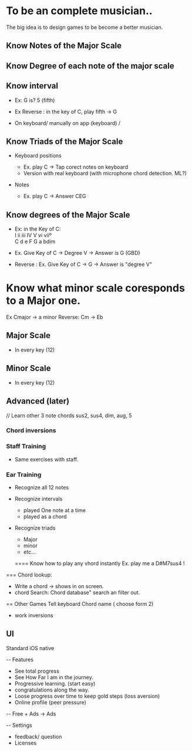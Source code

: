 # To be an complete musician..

The big idea is to design games to be become a better musician.

## Know Notes of the Major Scale

## Know Degree of each note of the major scale
## Know interval
- Ex: G is? 5 (fifth)
- Ex Reverse : in the key of C, play fifth -> G

 - On keyboard/ manually on app (keyboard) / 


## Know Triads of the Major Scale

- Keyboard positions
    - Ex. play C -> Tap corect notes on keyboard
    - Version with real keyboard (with microphone chord detection. ML?)

- Notes
    - Ex. play C -> Answer CEG

## Know degrees of the Major Scale

- Ex: in the Key of C:  
I   ii  iii IV  V   vi  viiº  
C   d   e   F   G   a   bdim

- Ex. Give Key of C -> Degree V -> Answer is G (GBD)

- Reverse : Ex. Give Key of C -> G -> Answer is "degree V"


# Know what minor scale coresponds to a Major one.
Ex Cmajor -> a minor
Reverse: Cm -> Eb

## Major Scale
- In every key (12)

## Minor Scale
- In every key (12)

## Advanced (later)
// Learn other 3 note chords sus2, sus4, dim, aug, 5
<!-- - All other chords : 5 sus4 sus2 4 note chords  -->

### Chord inversions

### Staff Training
 - Same exercises with staff.

### Ear Training

- Recognize all 12 notes
- Recognize intervals
    - played One note at a time
    - played as a chord

- Recognize triads
    - Major
    - minor
    - etc...


    ====
    Know how to play any vhord instantly
    Ex. play me a D#M7sus4 !


=== Chord lookup:
- Write a chord -> shows in on screen.
- chord Search: Chord database" search an filter out.

==
Other Games
Tell keyboard Chord name ( choose form 2)
- work inversions

UI
-- 
Standard iOS native

-- Features
- See total progress
- See How Far I am in the journey.
- Progressive learning. (start easy)
- congratulations along the way.
- Loose progress over time to keep gold steps (loss aversion)
- Online profile (peer pressure)

--
Free + Ads
-> Ads

-- Settings
- feedback/ question
- Licenses